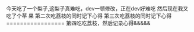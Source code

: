 今天吃了一个梨子,这梨子真难吃，dev一顿修改，正在dev好难吃
然后现在我又吃了个苹
果
第二次吃荔枝的同时记下心得
第三次吃荔枝的同时记下心得=================
第四吃吃荔枝，然后记录心得&&&&&